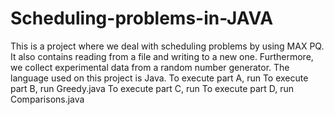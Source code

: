# Scheduling-problems-in-JAVA
This is a project where we deal with scheduling problems by using MAX PQ. It also contains reading from a file and writing to a new one. Furthermore, we collect experimental data from a random number generator. The language used on this project is Java.
To execute part A, run
To execute part B, run Greedy.java
To execute part C, run
To execute part D, run Comparisons.java

